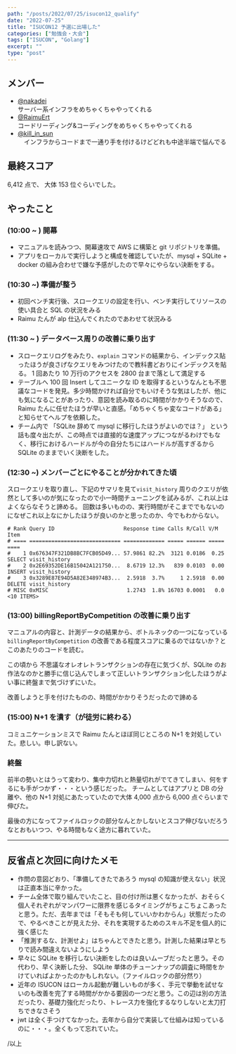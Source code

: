 ```yaml
---
path: "/posts/2022/07/25/isucon12_qualify"
date: "2022-07-25"
title: "ISUCON12 予選に出場した"
categories: ["勉強会・大会"]
tags: ["ISUCON", "Golang"]
excerpt: ""
type: "post"
---
```


## メンバー

- [@nakadei](https://twitter.com/nakadeng) <br/>
  サーバー系インフラをめちゃくちゃやってくれる
- [@RaimuErt](https://twitter.com/RaimuErt) <br/>
  コードリーディング&コーディングをめちゃくちゃやってくれる
- [@kill_in_sun](https://twitter.com/kill_in_sun) <br/>
  　インフラからコードまで一通り手を付けるけどどれも中途半端で悩んでる

## 最終スコア

6,412 点で、 大体 153 位ぐらいでした。

## やったこと

### (10:00 ~ ) 開幕

- マニュアルを読みつつ、開幕速攻で AWS に構築と git リポジトリを準備。
- アプリをローカルで実行しようと構成を確認していたが、mysql + SQLite + docker の組み合わせで嫌な予感がしたので早々にやらない決断をする。

### (10:30 ~) 準備が整う

- 初回ベンチ実行後、スロークエリの設定を行い、ベンチ実行してリソースの使い具合と SQL の状況をみる
- Raimu たんが alp 仕込んでくれたのであわせて状況みる

### (11:30 ~ ) データベース周りの改善に乗り出す

- スロークエリログをみたり、`explain` コマンドの結果から、インデックス貼ったほうが良さげなクエリをみつけたので教科書どおりにインデックスを貼る。
  1 回あたり 10 万行のアクセスを 2800 台まで落として満足する
- テーブルへ 100 回 Insert してユニークな ID を取得するというなんとも不思議なコードを発見。多少時間かければ自分でもいけそうな気はしたが、他にも気になることがあったり、意図を読み取るのに時間がかかりそうなので、Raimu たんに任せたほうが早いと直感。「めちゃくちゃ変なコードがある」と知らせてヘルプを依頼した。
- チーム内で 「SQLite 辞めて mysql に移行したほうがよいのでは？」 という話も度々出たが、この時点では直接的な速度アップにつながるわけでもなく、移行におけるハードルが今の自分たちにはハードルが高すぎるから SQLite のままでいく決断をした。

### (12:30 ~) メンバーごとにやることが分かれてきた頃

スロークエリを取り直し、下記のサマリを見て`visit_history` 周りのクエリが依然として多いのが気になったので小一時間チューニングを試みるが、これ以上はよくならなそうと諦める。
回数は多いものの、実行時間がそこまででもないのになぜこれ以上なにかしたほうが良いのかと思ったのか、今でもわからない。

```
# Rank Query ID                      Response time Calls R/Call V/M   Item
# ==== ============================= ============= ===== ====== ===== ====
#    1 0x676347F321DB8BC7FCB05D49... 57.9861 82.2%  3121 0.0186  0.25 SELECT visit_history
#    2 0x2E69352DE16B15042A121750...  8.6719 12.3%   839 0.0103  0.00 INSERT visit_history
#    3 0x3289E87E94D5A82E348974B3...  2.5918  3.7%     1 2.5918  0.00 DELETE visit_history
# MISC 0xMISC                         1.2743  1.8% 16703 0.0001   0.0 <10 ITEMS>
```

### (13:00) billingReportByCompetition の改善に乗り出す

マニュアルの内容と、計測データの結果から、ボトルネックの一つになっている `billingReportByCompetition` の改善である程度スコアに乗るのではないか？とこのあたりのコードを読む。

この頃から 不思議なオレオレトランザクションの存在に気づくが、SQLite のお作法なのかと勝手に信じ込んでしまって正しいトランザクション化したほうがよい事に終盤まで気づけずにいた。

改善しようと手を付けたものの、時間がかかりそうだったので諦める

### (15:00) N+1 を潰す（が徒労に終わる）

コミュニケーションミスで Raimu たんとほぼ同じところの N+1 を対処していた。悲しい。申し訳ない。

### 終盤

前半の勢いとはうって変わり、集中力切れと熱量切れがでてきてしまい、何をするにも手がつかず・・・という感じだった。
チームとしてはアプリと DB の分離や、他の N+1 対処にあたっていたので大体 4,000 点から 6,000 点ぐらいまで伸びた。

最後の方になってファイルロックの部分なんとかしないとスコア伸びないだろうなとおもいつつ、やる時間もなく途方に暮れていた。

---

## 反省点と次回に向けたメモ

- 作問の意図どおり、「準備してきたであろう mysql の知識が使えない」状況は正直本当に辛かった。
- チーム全体で取り組んでいたこと、目の付け所は悪くなかったが、おそらく個人それぞれがマンパワーに限界を感じるタイミングがちょこちょこあったと思う。ただ、去年までは「そもそも何していいかわからん」状態だったので、やるべきことが見えた分、それを実現するためのスキル不足を個人的に強く感じた
- 「推測するな、計測せよ」はちゃんとできたと思う。計測した結果は早とちりで読み間違えないようにしよう
- 早々に SQLite を移行しない決断をしたのは良いムーブだったと思う。その代わり、早く決断した分、 SQLite 単体のチューンナップの調査に時間をかけていればよかったのかもしれない。（ファイルロックの部分然り）
- 近年の ISUCON はローカル起動が難しいものが多く、手元で挙動を試せないのも改善を完了する時間がかかる要因の一つだと思う。この辺は別の方法だったり、基礎力強化だったり、トレース力を強化するなりしないと太刀打ちできなさそう
- jwt は全く手つけてなかった。去年から自分で実装して仕組みは知っているのに・・・。全くもって忘れていた。

/以上
